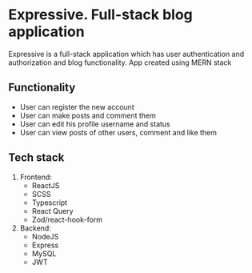 # Expressive. Full-stack blog application
Expressive is a full-stack application which has user authentication and authorization and blog functionality. App created using MERN stack 

## Functionality
 - User can register the new account
 - User can make posts and comment them 
 - User can edit his profile username and status 
 - User can view posts of other users, comment and like them

## Tech stack
1. Frontend:
    - ReactJS
    - SCSS
    - Typescript
    - React Query
    - Zod/react-hook-form
2. Backend:
    - NodeJS
    - Express
    - MySQL
    - JWT